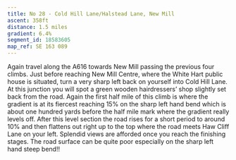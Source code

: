 ```yaml
---
title: No 28 - Cold Hill Lane/Halstead Lane, New Mill
ascent: 358ft
distance: 1.5 miles
gradient: 6.4%
segment_id: 18583605
map_ref: SE 163 089
---
```


Again travel along the A616 towards New Mill passing the previous four climbs. Just before
reaching New Mill Centre, where the White Hart public house is situated, turn a very sharp
left back on yourself into Cold Hill Lane. At this junction you will spot a green wooden
hairdressers’ shop slightly set back from the road.
Again the first half mile of this climb is where the gradient is at its fiercest reaching 15% on
the sharp left hand bend which is about one hundred yards before the half mile mark where
the gradient really levels off. After this level section the road rises for a short period to
around 10% and then flattens out right up to the top where the road meets Haw Cliff Lane
on your left. Splendid views are afforded once you reach the finishing stages.
The road surface can be quite poor especially on the sharp left hand steep bend!!


